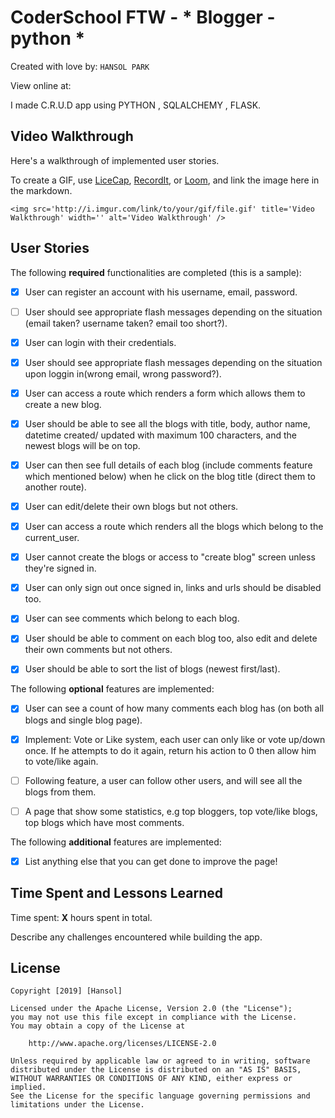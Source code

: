 # CoderSchool FTW - * Blogger - python *

Created with love by: `HANSOL PARK`
  
View online at: ` `
  
I made C.R.U.D app using PYTHON , SQLALCHEMY , FLASK.

## Video Walkthrough

Here's a walkthrough of implemented user stories.

To create a GIF, use [LiceCap](http://www.cockos.com/licecap/), [RecordIt](http://www.recordit.co), or [Loom](http://www.useloom.com), and link the image here in the markdown.

```
<img src='http://i.imgur.com/link/to/your/gif/file.gif' title='Video Walkthrough' width='' alt='Video Walkthrough' />
```

## User Stories

The following **required** functionalities are completed (this is a sample):

* [x] User can register an account with his username, email, password.
* [ ] User should see appropriate flash messages depending on the situation (email taken? username taken? email too short?).
* [x] User can login with their credentials.
* [x] User should see appropriate flash messages depending on the situation upon loggin in(wrong email, wrong password?).
* [x] User can access a route which renders a form which allows them to create a new blog.
* [x] User should be able to see all the blogs with title, body, author name, datetime created/ updated with maximum 100 characters, and the newest blogs will be on top.

* [x] User can then see full details of each blog (include comments feature which mentioned below) when he click on the blog title (direct them to another route).

* [x] User can edit/delete their own blogs but not others.

* [x] User can access a route which renders all the blogs which belong to the current_user.

* [x] User cannot create the blogs or access to "create blog" screen unless they're signed in.

* [x] User can only sign out once signed in, links and urls should be disabled too.

* [x] User can see comments which belong to each blog.

* [x] User should be able to comment on each blog too, also edit and delete their own comments but not others.

* [x] User should be able to sort the list of blogs (newest first/last).

The following **optional** features are implemented:

* [x] User can see a count of how many comments each blog has (on both all blogs and single blog page).
* [x] Implement: Vote or Like system, each user can only like or vote up/down once. If he attempts to do it again, return his action to 0 then allow him to vote/like again.
* [ ] Following feature, a user can follow other users, and will see all the blogs from them.
* [ ] A page that show some statistics, e.g top bloggers, top vote/like blogs, top blogs which have most comments.


The following **additional** features are implemented:

* [x] List anything else that you can get done to improve the page!

## Time Spent and Lessons Learned

Time spent: **X** hours spent in total.

Describe any challenges encountered while building the app.

## License

    Copyright [2019] [Hansol]

    Licensed under the Apache License, Version 2.0 (the "License");
    you may not use this file except in compliance with the License.
    You may obtain a copy of the License at

        http://www.apache.org/licenses/LICENSE-2.0

    Unless required by applicable law or agreed to in writing, software
    distributed under the License is distributed on an "AS IS" BASIS,
    WITHOUT WARRANTIES OR CONDITIONS OF ANY KIND, either express or implied.
    See the License for the specific language governing permissions and
    limitations under the License.